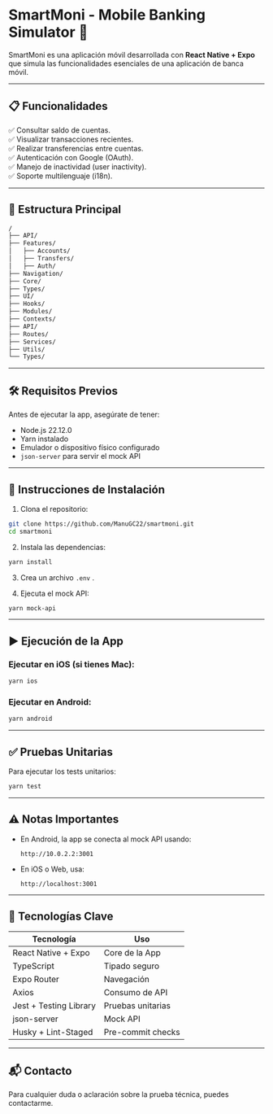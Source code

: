 # SmartMoni - Mobile Banking Simulator 📱

SmartMoni es una aplicación móvil desarrollada con **React Native + Expo** que simula las funcionalidades esenciales de una aplicación de banca móvil.

---

## 📋 Funcionalidades

✅ Consultar saldo de cuentas.  
✅ Visualizar transacciones recientes.  
✅ Realizar transferencias entre cuentas.  
✅ Autenticación con Google (OAuth).  
✅ Manejo de inactividad (user inactivity).  
✅ Soporte multilenguaje (i18n).

---

## 📂 Estructura Principal

```txt
/
├── API/
├── Features/
│   ├── Accounts/
│   ├── Transfers/
│   ├── Auth/
├── Navigation/
├── Core/
├── Types/
├── UI/
├── Hooks/
├── Modules/
├── Contexts/
├── API/
├── Routes/
├── Services/
├── Utils/
└── Types/
```

---

## 🛠️ Requisitos Previos

Antes de ejecutar la app, asegúrate de tener:

- Node.js 22.12.0
- Yarn instalado
- Emulador o dispositivo físico configurado
- `json-server` para servir el mock API

---

## 🚀 Instrucciones de Instalación

1. Clona el repositorio:

```bash
git clone https://github.com/ManuGC22/smartmoni.git
cd smartmoni
```

2. Instala las dependencias:

```bash
yarn install
```

3. Crea un archivo `.env` .

4. Ejecuta el mock API:

```bash
yarn mock-api
```

---

## ▶️ Ejecución de la App

### Ejecutar en iOS (si tienes Mac):

```bash
yarn ios
```

### Ejecutar en Android:

```bash
yarn android
```

---

## ✅ Pruebas Unitarias

Para ejecutar los tests unitarios:

```bash
yarn test
```

---

## ⚠️ Notas Importantes

- En Android, la app se conecta al mock API usando:
  ```
  http://10.0.2.2:3001
  ```
- En iOS o Web, usa:
  ```
  http://localhost:3001
  ```

---

## 📜 Tecnologías Clave

| Tecnología             | Uso               |
| ---------------------- | ----------------- |
| React Native + Expo    | Core de la App    |
| TypeScript             | Tipado seguro     |
| Expo Router            | Navegación        |
| Axios                  | Consumo de API    |
| Jest + Testing Library | Pruebas unitarias |
| json-server            | Mock API          |
| Husky + Lint-Staged    | Pre-commit checks |

---

## 📬 Contacto

Para cualquier duda o aclaración sobre la prueba técnica, puedes contactarme.
